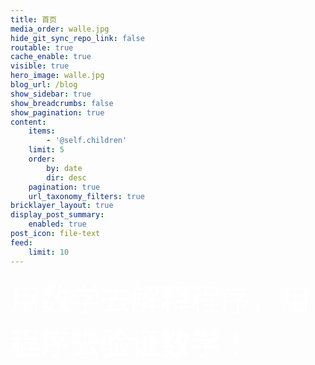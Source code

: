 ```yaml
---
title: 首页
media_order: walle.jpg
hide_git_sync_repo_link: false
routable: true
cache_enable: true
visible: true
hero_image: walle.jpg
blog_url: /blog
show_sidebar: true
show_breadcrumbs: false
show_pagination: true
content:
    items:
        - '@self.children'
    limit: 5
    order:
        by: date
        dir: desc
    pagination: true
    url_taxonomy_filters: true
bricklayer_layout: true
display_post_summary:
    enabled: true
post_icon: file-text
feed:
    limit: 10
---
```


<font size="8" face="arial" color="white">用数学去解释程序，用程序去验证数学！</font>